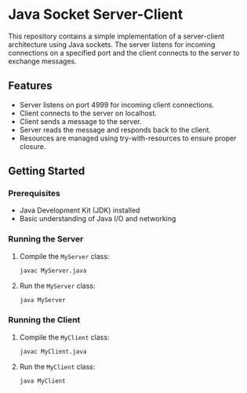 # Java Socket Server-Client

This repository contains a simple implementation of a server-client architecture using Java sockets. The server listens for incoming connections on a specified port and the client connects to the server to exchange messages.

## Features

- Server listens on port 4999 for incoming client connections.
- Client connects to the server on localhost.
- Client sends a message to the server.
- Server reads the message and responds back to the client.
- Resources are managed using try-with-resources to ensure proper closure.

## Getting Started

### Prerequisites

- Java Development Kit (JDK) installed
- Basic understanding of Java I/O and networking

### Running the Server

1. Compile the `MyServer` class:
    ```sh
    javac MyServer.java
    ```

2. Run the `MyServer` class:
    ```sh
    java MyServer
    ```

### Running the Client

1. Compile the `MyClient` class:
    ```sh
    javac MyClient.java
    ```

2. Run the `MyClient` class:
    ```sh
    java MyClient
    ```